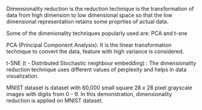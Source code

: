 
Dimensionality reduction is the reduction technique is the transformation of data from high dimension to low dimensional space so that the low dimensional representation retains some proprties of actual data. 

Some of the dimenionality techniques popularly used are: PCA and t-sne

PCA (Principal Component Analysis): It is the linear transformation technique to convert the data, feature with high variance is considered.

t-SNE (t - Distributed Stochastic neighbour embedding) : The dimensionality reduction technique uses different values of perplexity and helps in data visualization. 

MNIST dataset is dataset with 60,000 small square 28 x 28 pixel grayscale images with digits from 0 - 9. In this demonstration, dimensionality reduction is applied on MNIST dataset.
